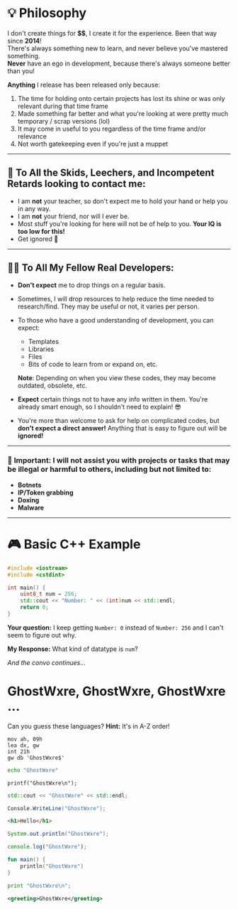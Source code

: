 # 💡 Philosophy

I don't create things for **$$**, I create it for the experience. Been that way since **2014**!  
There's always something new to learn, and never believe you've mastered something.  
**Never** have an ego in development, because there's always someone better than you!

**Anything** I release has been released only because:  
1. The time for holding onto certain projects has lost its shine or was only relevant during that time frame
2. Made something far better and what you're looking at were pretty much temporary / scrap versions (lol)
3. It may come in useful to you regardless of the time frame and/or relevance
4. Not worth gatekeeping even if you're just a muppet
---

## 🚫 To All the Skids, Leechers, and Incompetent Retards looking to contact me:

- I am **not** your teacher, so don't expect me to hold your hand or help you in any way.
- I am **not** your friend, nor will I ever be.
- Most stuff you're looking for here will not be of help to you. **Your IQ is too low for this!**
- Get ignored 🤷

---

## 👨‍💻 To All My Fellow Real Developers:

- **Don't expect** me to drop things on a regular basis.
- Sometimes, I will drop resources to help reduce the time needed to research/find. They may be useful or not, it varies per person.
- To those who have a good understanding of development, you can expect:
  - Templates
  - Libraries
  - Files
  - Bits of code to learn from or expand on, etc.
  
  **Note**: Depending on when you view these codes, they may become outdated, obsolete, etc.
  
- **Expect** certain things not to have any info written in them. You're already smart enough, so I shouldn't need to explain! 😎  
- You're more than welcome to ask for help on complicated codes, but **don't expect a direct answer!** Anything that is easy to figure out will be **ignored!**

---

### 🚫 **Important**: I will **not** assist you with projects or tasks that may be illegal or harmful to others, including but not limited to:
- **Botnets**
- **IP/Token grabbing**
- **Doxing**
- **Malware**

---

# 🎮 Basic C++ Example

```cpp
#include <iostream>
#include <cstdint>

int main() {
    uint8_t num = 256;
    std::cout << "Number: " << (int)num << std::endl;
    return 0;
}
```
**Your question:** I keep getting `Number: 0` instead of `Number: 256` and I can't seem to figure out why.

**My Response:** What kind of datatype is `num`?

*And the convo continues...*

# GhostWxre, GhostWxre, GhostWxre ...
Can you guess these languages? **Hint:** It's in A-Z order!
```assembly
mov ah, 09h
lea dx, gw
int 21h
gw db 'GhostWxre$'
```
```bash
echo "GhostWxre"
```
```
printf("GhostWxre\n");
```
```cpp
std::cout << "GhostWxre" << std::endl;
```
```csharp
Console.WriteLine("GhostWxre");
```
```html
<h1>Hello</h1>
```
```java
System.out.println("GhostWxre");
```
```javascript
console.log("GhostWxre");
```
```kotlin
fun main() {
    println("GhostWxre")
}
```
```python
print "GhostWxre\n";
```
```xml
<greeting>GhostWxre</greeting>
```

